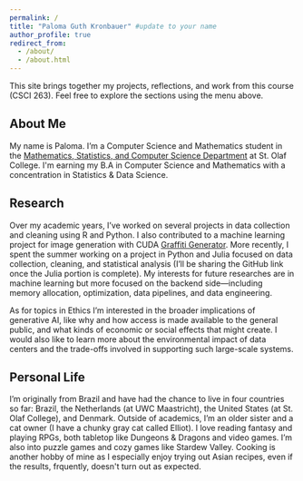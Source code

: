 ```yaml
---
permalink: /
title: "Paloma Guth Kronbauer" #update to your name
author_profile: true
redirect_from: 
  - /about/
  - /about.html
---
```


This site brings together my projects, reflections, and work from this course (CSCI 263). Feel free to explore the sections using the menu above.


About Me
---
My name is Paloma. I’m a Computer Science and Mathematics student in the [Mathematics, Statistics, and Computer Science Department](https://wp.stolaf.edu/mscs/) at St. Olaf College. I'm earning my B.A in Computer Science and Mathematics with a concentration in Statistics & Data Science. 

Research 
---
Over my academic years, I’ve worked on several projects in data collection and cleaning using R and Python. I also contributed to a machine learning project for image generation with CUDA [Graffiti Generator](https://medium.com/@mhollis_2953/graffiti-generator-d832258e1a2c). More recently, I spent the summer working on a project in Python and Julia focused on data collection, cleaning, and statistical analysis (I’ll be sharing the GitHub link once the Julia portion is complete). My interests for future researches are in machine learning but more focused on the backend side—including memory allocation, optimization, data pipelines, and data engineering.

As for topics in Ethics I’m interested in the broader implications of generative AI, like why and how access is made available to the general public, and what kinds of economic or social effects that might create. I would also like to learn more about the environmental impact of data centers and the trade-offs involved in supporting such large-scale systems.

Personal Life
---
I’m originally from Brazil and have had the chance to live in four countries so far: Brazil, the Netherlands (at UWC Maastricht), the United States (at St. Olaf College), and Denmark. Outside of academics, I’m an older sister and a cat owner (I have a chunky gray cat called Elliot). I love reading fantasy and playing RPGs, both tabletop like Dungeons & Dragons and video games. I’m also into puzzle games and cozy games like Stardew Valley.  Cooking is another hobby of mine as I especially enjoy trying out Asian recipes, even if the results, frquently, doesn't turn out as expected.

